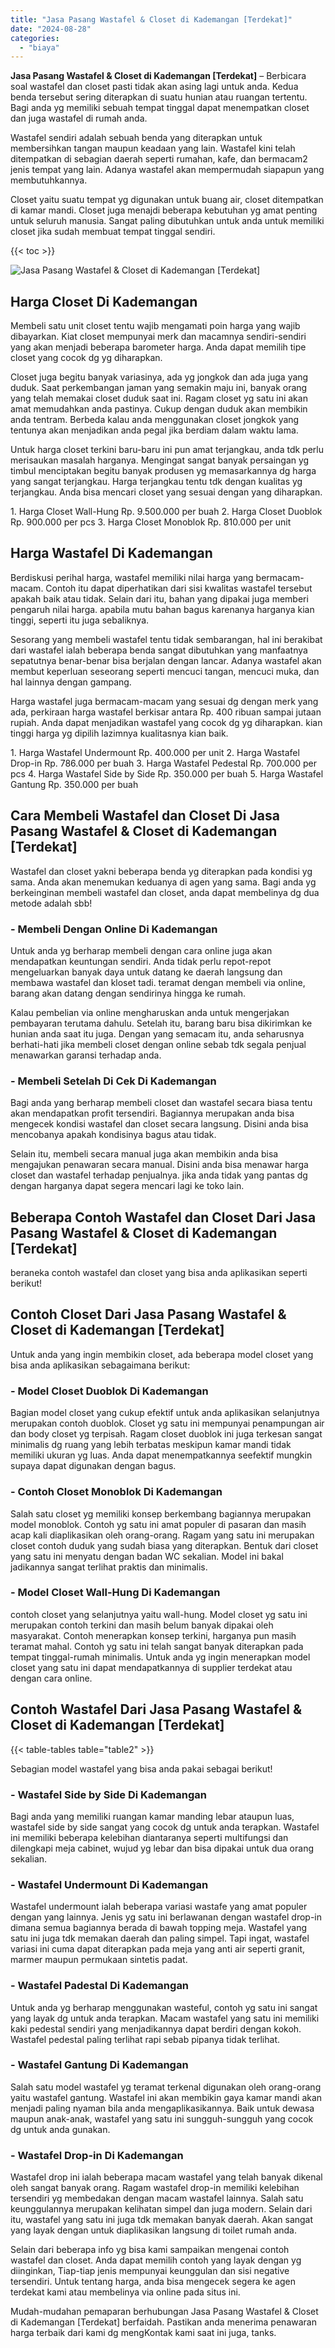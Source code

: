 ```yaml
---
title: "Jasa Pasang Wastafel & Closet di Kademangan [Terdekat]"
date: "2024-08-28"
categories: 
  - "biaya"
---
```


**Jasa Pasang Wastafel & Closet di Kademangan \[Terdekat\]** – Berbicara soal wastafel dan closet pasti tidak akan asing lagi untuk anda. Kedua benda tersebut sering diterapkan di suatu hunian atau ruangan tertentu. Bagi anda yg memiliki sebuah tempat tinggal dapat menempatkan closet dan juga wastafel di rumah anda.

Wastafel sendiri adalah sebuah benda yang diterapkan untuk membersihkan tangan maupun keadaan yang lain. Wastafel kini telah ditempatkan di sebagian daerah seperti rumahan, kafe, dan bermacam2 jenis tempat yang lain. Adanya wastafel akan mempermudah siapapun yang membutuhkannya.

Closet yaitu suatu tempat yg digunakan untuk buang air, closet ditempatkan di kamar mandi. Closet juga menajdi beberapa kebutuhan yg amat penting untuk seluruh manusia. Sangat paling dibutuhkan untuk anda untuk memiliki closet jika sudah membuat tempat tinggal sendiri.

{{< toc >}}

![Jasa Pasang Wastafel & Closet di Kademangan [Terdekat]](/images/wastafel-closet-murah16.png)

## Harga Closet Di Kademangan

Membeli satu unit closet tentu wajib mengamati poin harga yang wajib dibayarkan. Kiat closet mempunyai merk dan macamnya sendiri-sendiri yang akan menjadi beberapa barometer harga. Anda dapat memilih tipe closet yang cocok dg yg diharapkan.

Closet juga begitu banyak variasinya, ada yg jongkok dan ada juga yang duduk. Saat perkembangan jaman yang semakin maju ini, banyak orang yang telah memakai closet duduk saat ini. Ragam closet yg satu ini akan amat memudahkan anda pastinya. Cukup dengan duduk akan membikin anda tentram. Berbeda kalau anda menggunakan closet jongkok yang tentunya akan menjadikan anda pegal jika berdiam dalam waktu lama.

Untuk harga closet terkini baru-baru ini pun amat terjangkau, anda tdk perlu merisaukan masalah harganya. Mengingat sangat banyak persaingan yg timbul menciptakan begitu banyak produsen yg memasarkannya dg harga yang sangat terjangkau. Harga terjangkau tentu tdk dengan kualitas yg terjangkau. Anda bisa mencari closet yang sesuai dengan yang diharapkan.

1\. Harga Closet Wall-Hung Rp. 9.500.000 per buah 2. Harga Closet Duoblok Rp. 900.000 per pcs 3. Harga Closet Monoblok Rp. 810.000 per unit

## Harga Wastafel Di Kademangan

Berdiskusi perihal harga, wastafel memiliki nilai harga yang bermacam-macam. Contoh itu dapat diperhatikan dari sisi kwalitas wastafel tersebut apakah baik atau tidak. Selain dari itu, bahan yang dipakai juga memberi pengaruh nilai harga. apabila mutu bahan bagus karenanya harganya kian tinggi, seperti itu juga sebaliknya.

Sesorang yang membeli wastafel tentu tidak sembarangan, hal ini berakibat dari wastafel ialah beberapa benda sangat dibutuhkan yang manfaatnya sepatutnya benar-benar bisa berjalan dengan lancar. Adanya wastafel akan membut keperluan seseorang seperti mencuci tangan, mencuci muka, dan hal lainnya dengan gampang.

Harga wastafel juga bermacam-macam yang sesuai dg dengan merk yang ada, perkiraan harga wastafel berkisar antara Rp. 400 ribuan sampai jutaan rupiah. Anda dapat menjadikan wastafel yang cocok dg yg diharapkan. kian tinggi harga yg dipilih lazimnya kualitasnya kian baik.

1\. Harga Wastafel Undermount Rp. 400.000 per unit 2. Harga Wastafel Drop-in Rp. 786.000 per buah 3. Harga Wastafel Pedestal Rp. 700.000 per pcs 4. Harga Wastafel Side by Side Rp. 350.000 per buah 5. Harga Wastafel Gantung Rp. 350.000 per buah

## Cara Membeli Wastafel dan Closet Di Jasa Pasang Wastafel & Closet di Kademangan \[Terdekat\]

Wastafel dan closet yakni beberapa benda yg diterapkan pada kondisi yg sama. Anda akan menemukan keduanya di agen yang sama. Bagi anda yg berkeinginan membeli wastafel dan closet, anda dapat membelinya dg dua metode adalah sbb!

### \- Membeli Dengan Online Di Kademangan

Untuk anda yg berharap membeli dengan cara online juga akan mendapatkan keuntungan sendiri. Anda tidak perlu repot-repot mengeluarkan banyak daya untuk datang ke daerah langsung dan membawa wastafel dan kloset tadi. teramat dengan membeli via online, barang akan datang dengan sendirinya hingga ke rumah.

Kalau pembelian via online mengharuskan anda untuk mengerjakan pembayaran terutama dahulu. Setelah itu, barang baru bisa dikirimkan ke hunian anda saat itu juga. Dengan yang semacam itu, anda seharusnya berhati-hati jika membeli closet dengan online sebab tdk segala penjual menawarkan garansi terhadap anda.

### \- Membeli Setelah Di Cek Di Kademangan

Bagi anda yang berharap membeli closet dan wastafel secara biasa tentu akan mendapatkan profit tersendiri. Bagiannya merupakan anda bisa mengecek kondisi wastafel dan closet secara langsung. Disini anda bisa mencobanya apakah kondisinya bagus atau tidak.

Selain itu, membeli secara manual juga akan membikin anda bisa mengajukan penawaran secara manual. Disini anda bisa menawar harga closet dan wastafel terhadap penjualnya. jika anda tidak yang pantas dg dengan harganya dapat segera mencari lagi ke toko lain.

## Beberapa Contoh Wastafel dan Closet Dari Jasa Pasang Wastafel & Closet di Kademangan \[Terdekat\]

beraneka contoh wastafel dan closet yang bisa anda aplikasikan seperti berikut!

## Contoh Closet Dari Jasa Pasang Wastafel & Closet di Kademangan \[Terdekat\]

Untuk anda yang ingin membikin closet, ada beberapa model closet yang bisa anda aplikasikan sebagaimana berikut:

### \- Model Closet Duoblok Di Kademangan

Bagian model closet yang cukup efektif untuk anda aplikasikan selanjutnya merupakan contoh duoblok. Closet yg satu ini mempunyai penampungan air dan body closet yg terpisah. Ragam closet duoblok ini juga terkesan sangat minimalis dg ruang yang lebih terbatas meskipun kamar mandi tidak memiliki ukuran yg luas. Anda dapat menempatkannya seefektif mungkin supaya dapat digunakan dengan bagus.

### \- Contoh Closet Monoblok Di Kademangan

Salah satu closet yg memiliki konsep berkembang bagiannya merupakan model monoblok. Contoh yg satu ini amat populer di pasaran dan masih acap kali diaplikasikan oleh orang-orang. Ragam yang satu ini merupakan closet contoh duduk yang sudah biasa yang diterapkan. Bentuk dari closet yang satu ini menyatu dengan badan WC sekalian. Model ini bakal jadikannya sangat terlihat praktis dan minimalis.

### \- Model Closet Wall-Hung Di Kademangan

contoh closet yang selanjutnya yaitu wall-hung. Model closet yg satu ini merupakan contoh terkini dan masih belum banyak dipakai oleh masyarakat. Contoh menerapkan konsep terkini, harganya pun masih teramat mahal. Contoh yg satu ini telah sangat banyak diterapkan pada tempat tinggal-rumah minimalis. Untuk anda yg ingin menerapkan model closet yang satu ini dapat mendapatkannya di supplier terdekat atau dengan cara online.

## Contoh Wastafel Dari Jasa Pasang Wastafel & Closet di Kademangan \[Terdekat\]

{{< table-tables table="table2" >}}

Sebagian model wastafel yang bisa anda pakai sebagai berikut!

### \- Wastafel Side by Side Di Kademangan

Bagi anda yang memiliki ruangan kamar manding lebar ataupun luas, wastafel side by side sangat yang cocok dg untuk anda terapkan. Wastafel ini memiliki beberapa kelebihan diantaranya seperti multifungsi dan dilengkapi meja cabinet, wujud yg lebar dan bisa dipakai untuk dua orang sekalian.

### \- Wastafel Undermount Di Kademangan

Wastafel undermount ialah beberapa variasi wastafe yang amat populer dengan yang lainnya. Jenis yg satu ini berlawanan dengan wastafel drop-in dimana semua bagiannya berada di bawah topping meja. Wastafel yang satu ini juga tdk memakan daerah dan paling simpel. Tapi ingat, wastafel variasi ini cuma dapat diterapkan pada meja yang anti air seperti granit, marmer maupun permukaan sintetis padat.

### \- Wastafel Padestal Di Kademangan

Untuk anda yg berharap menggunakan wasteful, contoh yg satu ini sangat yang layak dg untuk anda terapkan. Macam wastafel yang satu ini memiliki kaki pedestal sendiri yang menjadikannya dapat berdiri dengan kokoh. Wastafel pedestal paling terlihat rapi sebab pipanya tidak terlihat.

### \- Wastafel Gantung Di Kademangan

Salah satu model wastafel yg teramat terkenal digunakan oleh orang-orang yaitu wastafel gantung. Wastafel ini akan membikin gaya kamar mandi akan menjadi paling nyaman bila anda mengaplikasikannya. Baik untuk dewasa maupun anak-anak, wastafel yang satu ini sungguh-sungguh yang cocok dg untuk anda gunakan.

### \- Wastafel Drop-in Di Kademangan

Wastafel drop ini ialah beberapa macam wastafel yang telah banyak dikenal oleh sangat banyak orang. Ragam wastafel drop-in memiliki kelebihan tersendiri yg membedakan dengan macam wastafel lainnya. Salah satu keunggulannya merupakan kelihatan simpel dan juga modern. Selain dari itu, wastafel yang satu ini juga tdk memakan banyak daerah. Akan sangat yang layak dengan untuk diaplikasikan langsung di toilet rumah anda.

Selain dari beberapa info yg bisa kami sampaikan mengenai contoh wastafel dan closet. Anda dapat memilih contoh yang layak dengan yg diinginkan, Tiap-tiap jenis mempunyai keunggulan dan sisi negative tersendiri. Untuk tentang harga, anda bisa mengecek segera ke agen terdekat kami atau membelinya via online pada situs ini.

Mudah-mudahan pemaparan berhubungan Jasa Pasang Wastafel & Closet di Kademangan \[Terdekat\] berfaidah. Pastikan anda menerima penawaran harga terbaik dari kami dg mengKontak kami saat ini juga, tanks.
